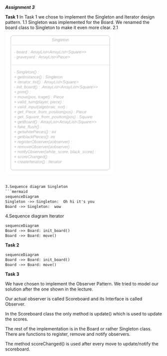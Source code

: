 ***Assignment 3***

**Task 1**
In Task 1 we chose to implement the Singleton and Iterator design pattern.
1.1 Singleton was implemented for the Board. We renamed the board class to Singleton to make it even more clear.
2.1
<img src="Singleton_ClassDiagram.png" alt="Singleton_CD" width="350"/>

```

3.Sequence diagram Singleton
```mermaid
sequenceDiagram
Singleton ->> Singleton:  Oh hi it's you
Board ->> Singleton:  wow
```
4.Sequence diagram Iterator

```mermaid
sequenceDiagram
Board ->> Board: init_board()
Board ->> Board: move()
```

**Task 2**

```mermaid
sequenceDiagram
Board ->> Board: init_board()
Board ->> Board: move()
```

**Task 3**

We have chosen to implement the Observer Pattern. We tried to model our solution after the one shown in the lecture.

Our actual observer is called Scoreboard and its Interface is called Observer.

In the Scoreboard class the only method is update() which is used to update the scores.

The rest of the implementation is in the Board or rather Singleton class. There are functions to register, remove and notify observers.

The method scoreChanged() is used after every move to update/notify the scoreboard.


